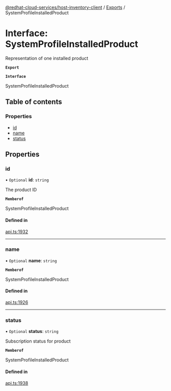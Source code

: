 [@redhat-cloud-services/host-inventory-client](../README.md) / [Exports](../modules.md) / SystemProfileInstalledProduct

# Interface: SystemProfileInstalledProduct

Representation of one installed product

**`Export`**

**`Interface`**

SystemProfileInstalledProduct

## Table of contents

### Properties

- [id](SystemProfileInstalledProduct.md#id)
- [name](SystemProfileInstalledProduct.md#name)
- [status](SystemProfileInstalledProduct.md#status)

## Properties

### id

• `Optional` **id**: `string`

The product ID

**`Memberof`**

SystemProfileInstalledProduct

#### Defined in

[api.ts:1932](https://github.com/RedHatInsights/javascript-clients/blob/master/packages/host-inventory/api.ts#L1932)

___

### name

• `Optional` **name**: `string`

**`Memberof`**

SystemProfileInstalledProduct

#### Defined in

[api.ts:1926](https://github.com/RedHatInsights/javascript-clients/blob/master/packages/host-inventory/api.ts#L1926)

___

### status

• `Optional` **status**: `string`

Subscription status for product

**`Memberof`**

SystemProfileInstalledProduct

#### Defined in

[api.ts:1938](https://github.com/RedHatInsights/javascript-clients/blob/master/packages/host-inventory/api.ts#L1938)
